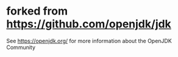 # forked from https://github.com/openjdk/jdk
See https://openjdk.org/ for more information about the OpenJDK Community